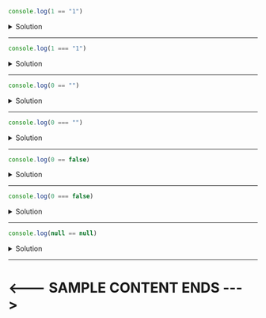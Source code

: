 ```js
console.log(1 == "1")
```

<details>
<summary>Solution</summary>

- true

<strong>Reason:</strong> double equal doesn't do strict check and it converts it so that they're both the same

- In this case, string will be converted into number

</details>

---

```js
console.log(1 === "1")
```

<details>
<summary>Solution</summary>

- false

<strong>Reason:</strong> tripe equal do strict check (as it checks both dataType and numbers)

- In this case, number is not equal to a string

</details>

---

```js
console.log(0 == "")
```

<details>
<summary>Solution</summary>

- true

<strong>Reason:</strong> Converting it types

- In this case, empty string means 0

</details>

---

```js
console.log(0 === "")
```

<details>
<summary>Solution</summary>

- false

<strong>Reason:</strong> As this checks the dataType, so returns false

</details>

---

```js
console.log(0 == false)
```

<details>
<summary>Solution</summary>

- true

<strong>Reason:</strong> Converting it types

- In this case, false means 0

</details>

---

```js
console.log(0 === false)
```

<details>
<summary>Solution</summary>

- false

<strong>Reason:</strong> Converting it types

- In this case, false means 0

</details>

---

```js
console.log(null == null)
```

<details>
<summary>Solution</summary>

- true

</details>

---

# <--- SAMPLE CONTENT ENDS --->

